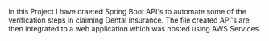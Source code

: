 In this Project I have craeted Spring Boot API's to automate some of the verification steps in claiming Dental Insurance. The file created API's are then integrated to a web application which was hosted using AWS Services.
